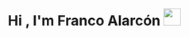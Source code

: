 <h1 align="center">Hi , I'm Franco Alarcón <img src="https://media.giphy.com/media/hvRJCLFzcasrR4ia7z/giphy.gif" width="35"></h1>
